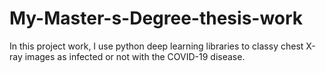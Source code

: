 # My-Master-s-Degree-thesis-work
In this project work, I use python deep learning libraries to classy chest X-ray images as infected or not with the COVID-19 disease. 
